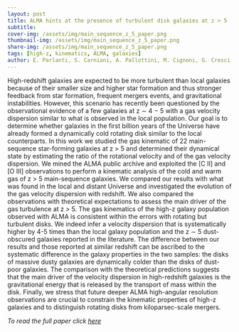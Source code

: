 ```yaml
---
layout: post
title: ALMA hints at the presence of turbulent disk galaxies at z > 5
subtitle: 
cover-img: /assets/img/main_sequence_z_5_paper.png
thumbnail-img: /assets/img/main_sequence_z_5_paper.png
share-img: /assets/img/main_sequence_z_5_paper.png
tags: [high-z, kinematics, ALMA, galaxies]
author: E. Parlanti, S. Carniani, A. Pallottini, M. Cignoni, G. Cresci, M. Kohandel, F. Mannucci, and A. Marconi 
---
```

High-redshift galaxies are expected to be more turbulent than local galaxies because of their smaller size and higher star formation and thus stronger feedback from star formation, frequent mergers events, and gravitational instabilities. However, this
scenario has recently been questioned by the observational evidence of a few galaxies at z ∼ 4 − 5 with a gas velocity dispersion similar to what is observed in the local population.
Our goal is to determine whether galaxies in the first billion years of the Universe have already formed a dynamically cold
rotating disk similar to the local counterparts.
In this work we studied the gas kinematic of 22 main-sequence star-forming galaxies at z > 5 and determined their dynamical state by estimating the ratio of the rotational velocity and of the gas velocity dispersion. We mined the ALMA public archive and exploited the [C II] and [O III] observations to perform a kinematic analysis of the cold and warm gas of z > 5 main-sequence galaxies. We
compared our results with what was found in the local and distant Universe and investigated the evolution of the gas velocity dispersion with redshift. We also compared the observations with theoretical expectations to assess the main driver of the gas turbulence at z > 5.
The gas kinematics of the high-z galaxy population observed with ALMA is consistent within the errors with rotating but turbulent disks. We indeed infer a velocity dispersion that is systematically higher by 4-5 times than the local galaxy population and
the z ∼ 5 dust-obscured galaxies reported in the literature. The difference between our results and those reported at similar redshift can be ascribed to the systematic difference in the galaxy properties in the two samples: the disks of massive dusty galaxies are dynamically colder than the disks of dust-poor galaxies. The comparison with the theoretical predictions suggests that the main driver
of the velocity dispersion in high-redshift galaxies is the gravitational energy that is released by the transport of mass within the disk. Finally, we stress that future deeper ALMA high-angular resolution observations are crucial to constrain the kinematic properties of high-z galaxies and to distinguish rotating disks from kiloparsec-scale mergers.



<i>To read the full paper click <a href="https://ui.adsabs.harvard.edu/abs/2023A%26A...673A.153P/abstract">here</a></i>